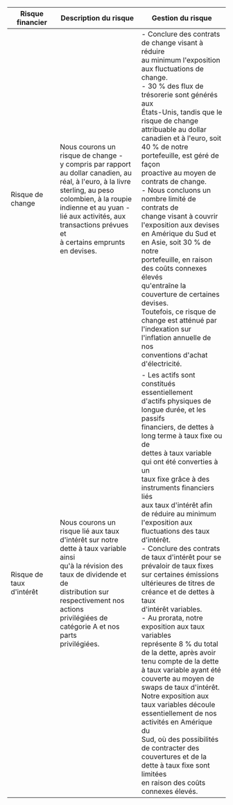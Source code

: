 | Risque financier         | Description du risque                                                                                                                                                                                                                                                   | Gestion du risque                                                                                                                                                                                                                                                                                                                                                                                                                                                                                                                                                                                                                                                                                                                                                                                                                                                                                                                                                                                                                  |
|--------------------------|-------------------------------------------------------------------------------------------------------------------------------------------------------------------------------------------------------------------------------------------------------------------------|------------------------------------------------------------------------------------------------------------------------------------------------------------------------------------------------------------------------------------------------------------------------------------------------------------------------------------------------------------------------------------------------------------------------------------------------------------------------------------------------------------------------------------------------------------------------------------------------------------------------------------------------------------------------------------------------------------------------------------------------------------------------------------------------------------------------------------------------------------------------------------------------------------------------------------------------------------------------------------------------------------------------------------|
| Risque de change         | Nous courons un risque de change -<br>y compris par rapport au dollar canadien, au<br>réal, à l'euro, à la livre sterling, au peso<br>colombien, à la roupie indienne et au yuan -<br>lié aux activités, aux transactions prévues et<br>à certains emprunts en devises. | - Conclure des contrats de change visant à réduire<br>au minimum l'exposition aux fluctuations de<br>change.<br>- 30 % des flux de trésorerie sont générés aux<br>États-Unis, tandis que le risque de change<br>attribuable au dollar canadien et à l'euro, soit<br>40 % de notre portefeuille, est géré de façon<br>proactive au moyen de contrats de change.<br>- Nous concluons un nombre limité de contrats de<br>change visant à couvrir l'exposition aux devises<br>en Amérique du Sud et en Asie, soit 30 % de notre<br>portefeuille, en raison des coûts connexes élevés<br>qu'entraîne la couverture de certaines devises.<br>Toutefois, ce risque de change est atténué par<br>l'indexation sur l'inflation annuelle de nos<br>conventions d'achat d'électricité.                                                                                                                                                                                                                                                        |
| Risque de taux d'intérêt | Nous courons un risque lié aux taux<br>d'intérêt sur notre dette à taux variable ainsi<br>qu'à la révision des taux de dividende et de<br>distribution sur respectivement nos actions<br>privilégiées de catégorie A et nos parts<br>privilégiées.                      | - Les actifs sont constitués essentiellement<br>d'actifs physiques de longue durée, et les passifs<br>financiers, de dettes à long terme à taux fixe ou de<br>dettes à taux variable qui ont été converties à un<br>taux fixe grâce à des instruments financiers liés<br>aux taux d'intérêt afin de réduire au minimum<br>l'exposition aux fluctuations des taux d'intérêt.<br>- Conclure des contrats de taux d'intérêt pour se<br>prévaloir de taux fixes sur certaines émissions<br>ultérieures de titres de créance et de dettes à taux<br>d'intérêt variables.<br>- Au prorata, notre exposition aux taux variables<br>représente 8 % du total de la dette, après avoir<br>tenu compte de la dette à taux variable ayant été<br>couverte au moyen de swaps de taux d'intérêt.<br>Notre exposition aux taux variables découle<br>essentiellement de nos activités en Amérique du<br>Sud, où des possibilités de contracter des<br>couvertures et de la dette à taux fixe sont limitées<br>en raison des coûts connexes élevés. |